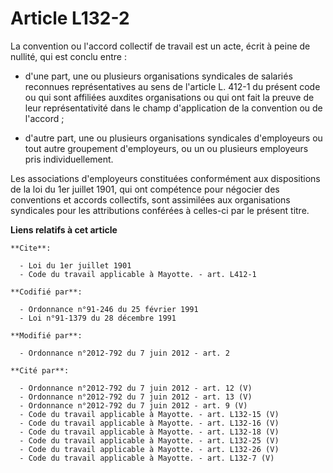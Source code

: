 # Article L132-2

La convention ou l'accord collectif de travail est un acte, écrit à peine de nullité, qui est conclu entre :

- d'une part, une ou plusieurs organisations syndicales de salariés reconnues représentatives au sens de l'article L. 412-1
du présent code ou qui sont affiliées auxdites organisations ou qui ont fait la preuve de leur représentativité dans le champ
d'application de la convention ou de l'accord ;

- d'autre part, une ou plusieurs organisations syndicales d'employeurs ou tout autre groupement d'employeurs, ou un ou
plusieurs employeurs pris individuellement. 

Les associations d'employeurs constituées conformément aux dispositions de la loi du 1er juillet 1901, qui ont compétence
pour négocier des conventions et accords collectifs, sont assimilées aux organisations syndicales pour les attributions
conférées à celles-ci par le présent titre.

**Liens relatifs à cet article**

	**Cite**:

	  - Loi du 1er juillet 1901
	  - Code du travail applicable à Mayotte. - art. L412-1

	**Codifié par**:

	  - Ordonnance n°91-246 du 25 février 1991
	  - Loi n°91-1379 du 28 décembre 1991

	**Modifié par**:

	  - Ordonnance n°2012-792 du 7 juin 2012 - art. 2

	**Cité par**:

	  - Ordonnance n°2012-792 du 7 juin 2012 - art. 12 (V)
	  - Ordonnance n°2012-792 du 7 juin 2012 - art. 13 (V)
	  - Ordonnance n°2012-792 du 7 juin 2012 - art. 9 (V)
	  - Code du travail applicable à Mayotte. - art. L132-15 (V)
	  - Code du travail applicable à Mayotte. - art. L132-16 (V)
	  - Code du travail applicable à Mayotte. - art. L132-18 (V)
	  - Code du travail applicable à Mayotte. - art. L132-25 (V)
	  - Code du travail applicable à Mayotte. - art. L132-26 (V)
	  - Code du travail applicable à Mayotte. - art. L132-7 (V)
